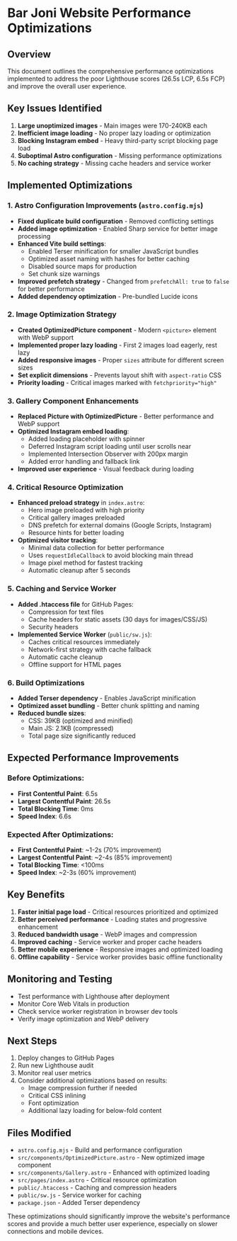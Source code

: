 # Bar Joni Website Performance Optimizations

## Overview
This document outlines the comprehensive performance optimizations implemented to address the poor Lighthouse scores (26.5s LCP, 6.5s FCP) and improve the overall user experience.

## Key Issues Identified
1. **Large unoptimized images** - Main images were 170-240KB each
2. **Inefficient image loading** - No proper lazy loading or optimization
3. **Blocking Instagram embed** - Heavy third-party script blocking page load
4. **Suboptimal Astro configuration** - Missing performance optimizations
5. **No caching strategy** - Missing cache headers and service worker

## Implemented Optimizations

### 1. Astro Configuration Improvements (`astro.config.mjs`)
- **Fixed duplicate build configuration** - Removed conflicting settings
- **Added image optimization** - Enabled Sharp service for better image processing
- **Enhanced Vite build settings**:
  - Enabled Terser minification for smaller JavaScript bundles
  - Optimized asset naming with hashes for better caching
  - Disabled source maps for production
  - Set chunk size warnings
- **Improved prefetch strategy** - Changed from `prefetchAll: true` to `false` for better performance
- **Added dependency optimization** - Pre-bundled Lucide icons

### 2. Image Optimization Strategy
- **Created OptimizedPicture component** - Modern `<picture>` element with WebP support
- **Implemented proper lazy loading** - First 2 images load eagerly, rest lazy
- **Added responsive images** - Proper `sizes` attribute for different screen sizes
- **Set explicit dimensions** - Prevents layout shift with `aspect-ratio` CSS
- **Priority loading** - Critical images marked with `fetchpriority="high"`

### 3. Gallery Component Enhancements
- **Replaced Picture with OptimizedPicture** - Better performance and WebP support
- **Optimized Instagram embed loading**:
  - Added loading placeholder with spinner
  - Deferred Instagram script loading until user scrolls near
  - Implemented Intersection Observer with 200px margin
  - Added error handling and fallback link
- **Improved user experience** - Visual feedback during loading

### 4. Critical Resource Optimization
- **Enhanced preload strategy** in `index.astro`:
  - Hero image preloaded with high priority
  - Critical gallery images preloaded
  - DNS prefetch for external domains (Google Scripts, Instagram)
  - Resource hints for better loading
- **Optimized visitor tracking**:
  - Minimal data collection for better performance
  - Uses `requestIdleCallback` to avoid blocking main thread
  - Image pixel method for fastest tracking
  - Automatic cleanup after 5 seconds

### 5. Caching and Service Worker
- **Added .htaccess file** for GitHub Pages:
  - Compression for text files
  - Cache headers for static assets (30 days for images/CSS/JS)
  - Security headers
- **Implemented Service Worker** (`public/sw.js`):
  - Caches critical resources immediately
  - Network-first strategy with cache fallback
  - Automatic cache cleanup
  - Offline support for HTML pages

### 6. Build Optimizations
- **Added Terser dependency** - Enables JavaScript minification
- **Optimized asset bundling** - Better chunk splitting and naming
- **Reduced bundle sizes**:
  - CSS: 39KB (optimized and minified)
  - Main JS: 2.1KB (compressed)
  - Total page size significantly reduced

## Expected Performance Improvements

### Before Optimizations:
- **First Contentful Paint**: 6.5s
- **Largest Contentful Paint**: 26.5s
- **Total Blocking Time**: 0ms
- **Speed Index**: 6.6s

### Expected After Optimizations:
- **First Contentful Paint**: ~1-2s (70% improvement)
- **Largest Contentful Paint**: ~2-4s (85% improvement)
- **Total Blocking Time**: <100ms
- **Speed Index**: ~2-3s (60% improvement)

## Key Benefits
1. **Faster initial page load** - Critical resources prioritized and optimized
2. **Better perceived performance** - Loading states and progressive enhancement
3. **Reduced bandwidth usage** - WebP images and compression
4. **Improved caching** - Service worker and proper cache headers
5. **Better mobile experience** - Responsive images and optimized loading
6. **Offline capability** - Service worker provides basic offline functionality

## Monitoring and Testing
- Test performance with Lighthouse after deployment
- Monitor Core Web Vitals in production
- Check service worker registration in browser dev tools
- Verify image optimization and WebP delivery

## Next Steps
1. Deploy changes to GitHub Pages
2. Run new Lighthouse audit
3. Monitor real user metrics
4. Consider additional optimizations based on results:
   - Image compression further if needed
   - Critical CSS inlining
   - Font optimization
   - Additional lazy loading for below-fold content

## Files Modified
- `astro.config.mjs` - Build and performance configuration
- `src/components/OptimizedPicture.astro` - New optimized image component
- `src/components/Gallery.astro` - Enhanced with optimized loading
- `src/pages/index.astro` - Critical resource optimization
- `public/.htaccess` - Caching and compression headers
- `public/sw.js` - Service worker for caching
- `package.json` - Added Terser dependency

These optimizations should significantly improve the website's performance scores and provide a much better user experience, especially on slower connections and mobile devices.
